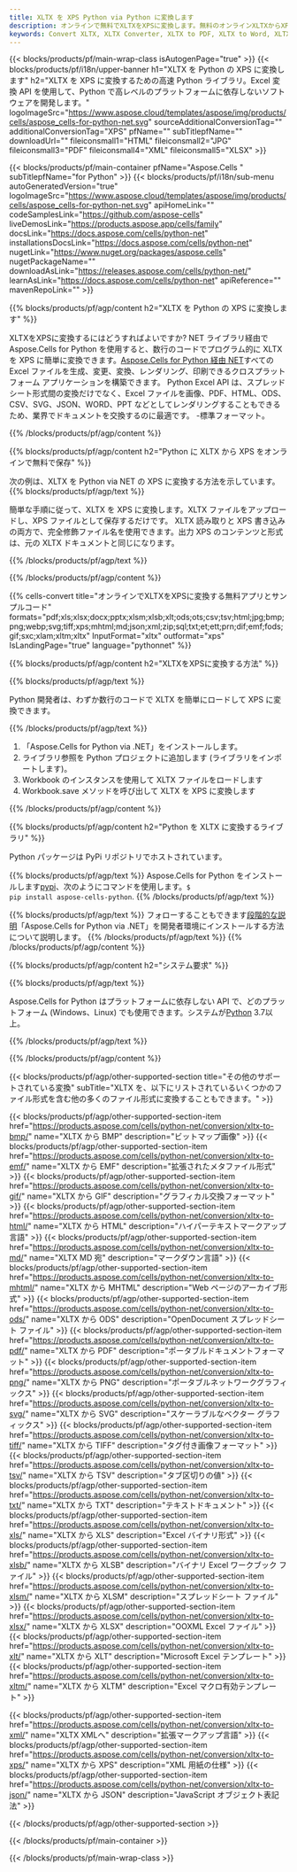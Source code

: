 ```yaml
---
title: XLTX を XPS Python via Python に変換します
description: オンラインで無料でXLTXをXPSに変換します。無料のオンラインXLTXからXPSへのコンバーター。 Python XLTX から XPS まで。Python 経由で XLTX から XPS まで。
keywords: Convert XLTX, XLTX Converter, XLTX to PDF, XLTX to Word, XLTX to PPT, XLTX to Image
---
```

{{< blocks/products/pf/main-wrap-class isAutogenPage="true" >}}
{{< blocks/products/pf/i18n/upper-banner h1="XLTX を Python の XPS に変換します" h2="XLTX を XPS に変換するための高速 Python ライブラリ。Excel 変換 API を使用して、Python で高レベルのプラットフォームに依存しないソフトウェアを開発します。" logoImageSrc="https://www.aspose.cloud/templates/aspose/img/products/cells/aspose_cells-for-python-net.svg" sourceAdditionalConversionTag="" additionalConversionTag="XPS" pfName="" subTitlepfName="" downloadUrl="" fileiconsmall1="HTML" fileiconsmall2="JPG" fileiconsmall3="PDF" fileiconsmall4="XML" fileiconsmall5="XLSX" >}}

{{< blocks/products/pf/main-container pfName="Aspose.Cells " subTitlepfName="for Python" >}}
{{< blocks/products/pf/i18n/sub-menu autoGeneratedVersion="true" logoImageSrc="https://www.aspose.cloud/templates/aspose/img/products/cells/aspose_cells-for-python-net.svg" apiHomeLink="" codeSamplesLink="https://github.com/aspose-cells" liveDemosLink="https://products.aspose.app/cells/family" docsLink="https://docs.aspose.com/cells/python-net" installationsDocsLink="https://docs.aspose.com/cells/python-net" nugetLink="https://www.nuget.org/packages/aspose.cells" nugetPackageName="" downloadAsLink="https://releases.aspose.com/cells/python-net/" learnAsLink="https://docs.aspose.com/cells/python-net" apiReference="" mavenRepoLink="" >}}


{{% blocks/products/pf/agp/content h2="XLTX を Python の XPS に変換します" %}}

 XLTXをXPSに変換するにはどうすればよいですか? NET ライブラリ経由で Aspose.Cells for Python を使用すると、数行のコードでプログラム的に XLTX を XPS に簡単に変換できます。[Aspose.Cells for Python 経由 NET](https://pypi.org/project/aspose-cells-python/)すべての Excel ファイルを生成、変更、変換、レンダリング、印刷できるクロスプラットフォーム アプリケーションを構築できます。 Python Excel API は、スプレッドシート形式間の変換だけでなく、Excel ファイルを画像、PDF、HTML、ODS、CSV、SVG、JSON、WORD、PPT などとしてレンダリングすることもできるため、業界でドキュメントを交換するのに最適です。 -標準フォーマット。

{{% /blocks/products/pf/agp/content %}}


{{% blocks/products/pf/agp/content h2="Python に XLTX から XPS をオンラインで無料で保存" %}}

次の例は、XLTX を Python via NET の XPS に変換する方法を示しています。
{{% blocks/products/pf/agp/text %}}

簡単な手順に従って、XLTX を XPS に変換します。XLTX ファイルをアップロードし、XPS ファイルとして保存するだけです。 XLTX 読み取りと XPS 書き込みの両方で、完全修飾ファイル名を使用できます。出力 XPS のコンテンツと形式は、元の XLTX ドキュメントと同じになります。

{{% /blocks/products/pf/agp/text %}}

{{% /blocks/products/pf/agp/content %}}

{{% cells-convert title="オンラインでXLTXをXPSに変換する無料アプリとサンプルコード" formats="pdf;xls;xlsx;docx;pptx;xlsm;xlsb;xlt;ods;ots;csv;tsv;html;jpg;bmp;png;webp;svg;tiff;xps;mhtml;md;json;xml;zip;sql;txt;et;ett;prn;dif;emf;fods;gif;sxc;xlam;xltm;xltx" InputFormat="xltx" outformat="xps" IsLandingPage="true" language="pythonnet" %}}

{{% blocks/products/pf/agp/content h2="XLTXをXPSに変換する方法" %}}

{{% blocks/products/pf/agp/text %}}

 Python 開発者は、わずか数行のコードで XLTX を簡単にロードして XPS に変換できます。

{{% /blocks/products/pf/agp/text %}}

1. 「Aspose.Cells for Python via .NET」をインストールします。
1. ライブラリ参照を Python プロジェクトに追加します (ライブラリをインポートします)。
1.  Workbook のインスタンスを使用して XLTX ファイルをロードします
1. Workbook.save メソッドを呼び出して XLTX を XPS に変換します

{{% /blocks/products/pf/agp/content %}}


{{% blocks/products/pf/agp/content h2="Python を XLTX に変換するライブラリ" %}}

Python パッケージは PyPi リポジトリでホストされています。

{{% blocks/products/pf/agp/text %}}
Aspose.Cells for Python をインストールします<a href="https://pypi.org/project/aspose-cells-python/">pypi</a>、次のようにコマンドを使用します。<code>$ pip install aspose-cells-python</code>.
{{% /blocks/products/pf/agp/text %}}

{{% blocks/products/pf/agp/text %}}
フォローすることもできます[段階的な説明](https://docs.aspose.com/cells/python-net/getting-started/)「Aspose.Cells for Python via .NET」を開発者環境にインストールする方法について説明します。
{{% /blocks/products/pf/agp/text %}}
{{% /blocks/products/pf/agp/content %}}

{{% blocks/products/pf/agp/content h2="システム要求" %}}

{{% blocks/products/pf/agp/text %}}

Aspose.Cells for Python はプラットフォームに依存しない API で、どのプラットフォーム (Windows、Linux) でも使用できます。システムが[Python](https://www.python.org/downloads/) 3.7以上。
 
{{% /blocks/products/pf/agp/text %}}

{{% /blocks/products/pf/agp/content %}}



{{< blocks/products/pf/agp/other-supported-section title="その他のサポートされている変換" subTitle="XLTX を、以下にリストされているいくつかのファイル形式を含む他の多くのファイル形式に変換することもできます。" >}}

{{< blocks/products/pf/agp/other-supported-section-item href="https://products.aspose.com/cells/python-net/conversion/xltx-to-bmp/" name="XLTX から BMP" description="ビットマップ画像" >}}
{{< blocks/products/pf/agp/other-supported-section-item href="https://products.aspose.com/cells/python-net/conversion/xltx-to-emf/" name="XLTX から EMF" description="拡張されたメタファイル形式" >}}
{{< blocks/products/pf/agp/other-supported-section-item href="https://products.aspose.com/cells/python-net/conversion/xltx-to-gif/" name="XLTX から GIF" description="グラフィカル交換フォーマット" >}}
{{< blocks/products/pf/agp/other-supported-section-item href="https://products.aspose.com/cells/python-net/conversion/xltx-to-html/" name="XLTX から HTML" description="ハイパーテキストマークアップ言語" >}}
{{< blocks/products/pf/agp/other-supported-section-item href="https://products.aspose.com/cells/python-net/conversion/xltx-to-md/" name="XLTX MD 宛" description="マークダウン言語" >}}
{{< blocks/products/pf/agp/other-supported-section-item href="https://products.aspose.com/cells/python-net/conversion/xltx-to-mhtml/" name="XLTX から MHTML" description="Web ページのアーカイブ形式" >}}
{{< blocks/products/pf/agp/other-supported-section-item href="https://products.aspose.com/cells/python-net/conversion/xltx-to-ods/" name="XLTX から ODS" description="OpenDocument スプレッドシート ファイル" >}}
{{< blocks/products/pf/agp/other-supported-section-item href="https://products.aspose.com/cells/python-net/conversion/xltx-to-pdf/" name="XLTX から PDF" description="ポータブルドキュメントフォーマット" >}}
{{< blocks/products/pf/agp/other-supported-section-item href="https://products.aspose.com/cells/python-net/conversion/xltx-to-png/" name="XLTX から PNG" description="ポータブルネットワークグラフィックス" >}}
{{< blocks/products/pf/agp/other-supported-section-item href="https://products.aspose.com/cells/python-net/conversion/xltx-to-svg/" name="XLTX から SVG" description="スケーラブルなベクター グラフィックス" >}}
{{< blocks/products/pf/agp/other-supported-section-item href="https://products.aspose.com/cells/python-net/conversion/xltx-to-tiff/" name="XLTX から TIFF" description="タグ付き画像フォーマット" >}}
{{< blocks/products/pf/agp/other-supported-section-item href="https://products.aspose.com/cells/python-net/conversion/xltx-to-tsv/" name="XLTX から TSV" description="タブ区切りの値" >}}
{{< blocks/products/pf/agp/other-supported-section-item href="https://products.aspose.com/cells/python-net/conversion/xltx-to-txt/" name="XLTX から TXT" description="テキストドキュメント" >}}
{{< blocks/products/pf/agp/other-supported-section-item href="https://products.aspose.com/cells/python-net/conversion/xltx-to-xls/" name="XLTX から XLS" description="Excel バイナリ形式" >}}
{{< blocks/products/pf/agp/other-supported-section-item href="https://products.aspose.com/cells/python-net/conversion/xltx-to-xlsb/" name="XLTX から XLSB" description="バイナリ Excel ワークブック ファイル" >}}
{{< blocks/products/pf/agp/other-supported-section-item href="https://products.aspose.com/cells/python-net/conversion/xltx-to-xlsm/" name="XLTX から XLSM" description="スプレッドシート ファイル" >}}
{{< blocks/products/pf/agp/other-supported-section-item href="https://products.aspose.com/cells/python-net/conversion/xltx-to-xlsx/" name="XLTX から XLSX" description="OOXML Excel ファイル" >}}
{{< blocks/products/pf/agp/other-supported-section-item href="https://products.aspose.com/cells/python-net/conversion/xltx-to-xlt/" name="XLTX から XLT" description="Microsoft Excel テンプレート" >}}
{{< blocks/products/pf/agp/other-supported-section-item href="https://products.aspose.com/cells/python-net/conversion/xltx-to-xltm/" name="XLTX から XLTM" description="Excel マクロ有効テンプレート" >}}

{{< blocks/products/pf/agp/other-supported-section-item href="https://products.aspose.com/cells/python-net/conversion/xltx-to-xml/" name="XLTX XMLへ" description="拡張マークアップ言語" >}}
{{< blocks/products/pf/agp/other-supported-section-item href="https://products.aspose.com/cells/python-net/conversion/xltx-to-xps/" name="XLTX から XPS" description="XML 用紙の仕様" >}}
{{< blocks/products/pf/agp/other-supported-section-item href="https://products.aspose.com/cells/python-net/conversion/xltx-to-json/" name="XLTX から JSON" description="JavaScript オブジェクト表記法" >}}

{{< /blocks/products/pf/agp/other-supported-section >}}

{{< /blocks/products/pf/main-container >}}
    
{{< /blocks/products/pf/main-wrap-class >}}
